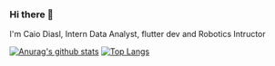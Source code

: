 ### Hi there 👋
I'm Caio Diasl, Intern Data Analyst, flutter dev and Robotics Intructor

[![Anurag's github stats](https://github-readme-stats.vercel.app/api?username=CaioCLDias&count_private=true&show_icons=true)](https://github.com/anuraghazra/github-readme-stats)
[![Top Langs](https://github-readme-stats.vercel.app/api/top-langs/?username=CaioCLDias&layout=compact&hide=pascal,html)](https://github.com/anuraghazra/github-readme-stats)
<!--
**Phomint/Phomint** is a ✨ _special_ ✨ repository because its `README.md` (this file) appears on your GitHub profile.

Here are some ideas to get you started:

- 🔭 I’m currently working on ...
- 🌱 I’m currently learning ...
- 👯 I’m looking to collaborate on ...
- 🤔 I’m looking for help with ...
- 💬 Ask me about ...
- 📫 How to reach me: ...
- 😄 Pronouns: ...
- ⚡ Fun fact: ...
-->
